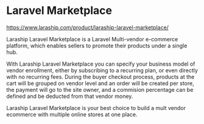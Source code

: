# Laravel Marketplace

https://www.laraship.com/product/laraship-laravel-marketplace/


Laraship Laravel Marketplace is a Laravel Multi-vendor e-commerce platform, which enables sellers to promote their products under a single hub.

With Laraship Laravel Marketplace you can specify your business model of vendor enrollment, either by subscribing to a recurring plan, or even directly with no recurring fees.
During the buyer checkout process,  products at the cart will be grouped on vendor level and an order will be created per store, the payment will go to the site owner, and a commision percentage can be defined and be deducted from that vendor money.

Laraship Laravel Marketplace is your best choice to build a mult vendor ecommerce with multiple online stores at one place.
